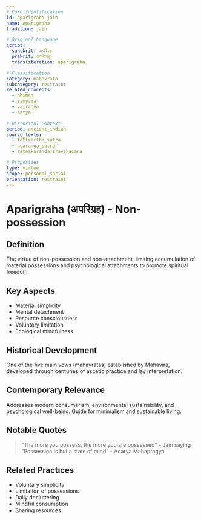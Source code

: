 ```yaml
---
# Core Identification
id: aparigraha-jain
name: Aparigraha
tradition: jain

# Original Language
script:
  sanskrit: अपरिग्रह
  prakrit: अपरिग्गह
  transliteration: aparigraha

# Classification
category: mahavrata
subcategory: restraint
related_concepts:
  - ahimsa
  - samyama
  - vairagya
  - satya

# Historical Context
period: ancient_indian
source_texts:
  - tattvartha_sutra
  - acaranga_sutra
  - ratnakaranda_sravakacara

# Properties
type: virtue
scope: personal_social
orientation: restraint
---
```


# Aparigraha (अपरिग्रह) - Non-possession

## Definition
The virtue of non-possession and non-attachment, limiting accumulation of material possessions and psychological attachments to promote spiritual freedom.

## Key Aspects
- Material simplicity
- Mental detachment
- Resource consciousness
- Voluntary limitation
- Ecological mindfulness

## Historical Development
One of the five main vows (mahavratas) established by Mahavira, developed through centuries of ascetic practice and lay interpretation.

## Contemporary Relevance
Addresses modern consumerism, environmental sustainability, and psychological well-being. Guide for minimalism and sustainable living.

## Notable Quotes
> "The more you possess, the more you are possessed" - Jain saying
> "Possession is but a state of mind" - Acarya Mahapragya

## Related Practices
- Voluntary simplicity
- Limitation of possessions
- Daily decluttering
- Mindful consumption
- Sharing resources
